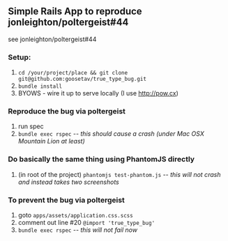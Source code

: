 ## Simple Rails App to reproduce jonleighton/poltergeist#44 ##

see jonleighton/poltergeist#44

### Setup: ###

1. ```cd /your/project/place && git clone git@github.com:goosetav/true_type_bug.git```
1. ```bundle install```
1. BYOWS - wire it up to serve locally (I use http://pow.cx)

### Reproduce the bug via poltergeist ###
1. run spec
1. ```bundle exec rspec``` -- *this should cause a crash (under Mac OSX Mountain Lion at least)*
  
### Do basically the same thing using PhantomJS directly ###
1. (in root of the project) ```phantomjs test-phantom.js``` -- *this will not crash and instead takes two screenshots*

### To prevent the bug via poltergeist ###
1. goto ```apps/assets/application.css.scss```
1. comment out line #20 ```@import 'true_type_bug'```
1. ```bundle exec rspec``` -- *this will not fail now*